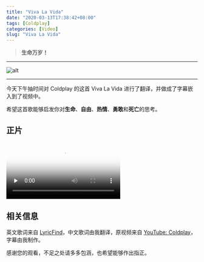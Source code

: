 ```yaml
---
title: "Viva La Vida"
date: "2020-03-13T17:38:42+08:00"
tags: [Coldplay]
categories: [Video]
slug: "Viva La Vida"
---
```


> **生命万岁！**

<!--more-->

---

![alt](https://dawnblog-1300625500.cos.ap-guangzhou.myqcloud.com/images/20200313175040.jpg "Coldplay Members @Google")

---

今天下午抽时间对 Coldplay 的这首 Viva La Vida 进行了翻译，并做成了字幕嵌入到了视频中。

希望这首歌能够启发你对**生命**、**自由**、**热情**、**勇敢**和**死亡**的思考。

## 正片

<video id="video" controls="" preload="none" poster="https://dawnblog-1300625500.cos.ap-guangzhou.myqcloud.com/images/20200319200608.jpg">
      <source id="mp4" src="https://dawnblog-1300625500.cos.ap-guangzhou.myqcloud.com/videos/Viva%20La%20Vida.mp4">
      </video>


## 相关信息

英文歌词来自 [LyricFind](https://www.lyricfind.com/)，中文歌词由我翻译，原视频来自 [YouTube: Coldplay](https://www.youtube.com/user/ColdplayVEVO)，字幕由我制作。

感谢您的观看，不足之处请多多包涵，也希望能够作出指正。